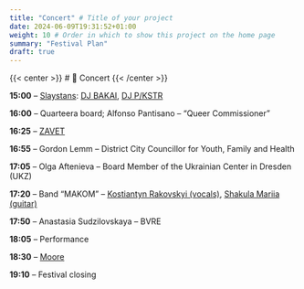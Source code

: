 ```yaml
---
title: "Concert" # Title of your project
date: 2024-06-09T19:31:52+01:00
weight: 10 # Order in which to show this project on the home page
summary: "Festival Plan"
draft: true
---
```


{{< center >}} # 🎤 Concert {{< /center >}}

**15:00** – [Slaystans](https://www.instagram.com/slaystans): [DJ BAKAI](https://www.instagram.com/bakai.x), [DJ P/KSTR](https://www.instagram.com/kanella36)

**16:00** – Quarteera board; Alfonso Pantisano – “Queer Commissioner”

**16:25** – [ZAVET](https://www.instagram.com/zavetmusic?igsh=enE1cDh3c3c3amps)

**16:55** – Gordon Lemm – District City Councillor for Youth, Family and Health

**17:05** – Olga Aftenieva – Board Member of the Ukrainian Center in Dresden (UKZ)

**17:20** – Band “MAKOM” – [Kostiantyn Rakovskyi (vocals)](https://www.instagram.com/kos.rakovskyi), [Shakula Mariia (guitar)](https://www.instagram.com/maria.shakula/)

**17:50** – Anastasia Sudzilovskaya – BVRE

**18:05** – Performance

**18:30** – [Moore](https://www.instagram.com/_itsmoore_/)

**19:10** – Festival closing

